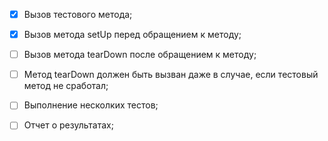 - [x] Вызов тестового метода;
- [x] Вызов метода setUp перед обращением к методу;
- [ ] Вызов метода tearDown после обращением к методу;
- [ ] Метод tearDown должен быть вызван даже в случае, если тестовый метод не сработал;
- [ ] Выполнение несколких тестов;
- [ ] Отчет о результатах;

